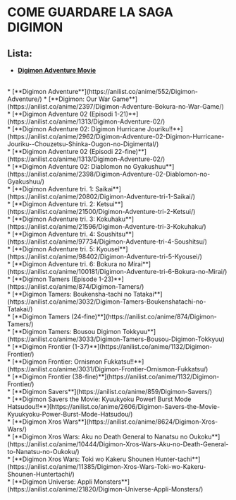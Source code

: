 # COME GUARDARE LA SAGA DIGIMON

##  Lista:
* [**Digimon Adventure Movie**](https://anilist.co/anime/2961/Digimon-Adventure-Movie/)
<br>
* [**Digimon Adventure**](https://anilist.co/anime/552/Digimon-Adventure/)
* [**Digimon: Our War Game**](https://anilist.co/anime/2397/Digimon-Adventure-Bokura-no-War-Game/)
<br>
* [**Digimon Adventure 02 (Episodi 1-21)**](https://anilist.co/anime/1313/Digimon-Adventure-02/)
<br>
* [**Digimon Adventure 02: Digimon Hurricane Jouriku!!**](https://anilist.co/anime/2962/Digimon-Adventure-02-Digimon-Hurricane-Jouriku--Chouzetsu-Shinka-Ougon-no-Digimental/)
<br>
* [**Digimon Adventure 02 (Episodi 22-fine)**](https://anilist.co/anime/1313/Digimon-Adventure-02/)
<br>
* [**Digimon Adventure 02: Diablomon no Gyakushuu**](https://anilist.co/anime/2398/Digimon-Adventure-02-Diablomon-no-Gyakushuu/)
<br>
* [**Digimon Adventure tri. 1: Saikai**](https://anilist.co/anime/20802/Digimon-Adventure-tri-1-Saikai/)
<br>
* [**Digimon Adventure tri. 2: Ketsui**](https://anilist.co/anime/21500/Digimon-Adventure-tri-2-Ketsui/)
<br>
* [**Digimon Adventure tri. 3: Kokuhaku**](https://anilist.co/anime/21596/Digimon-Adventure-tri-3-Kokuhaku/)
<br>
* [**Digimon Adventure tri. 4: Soushitsu**](https://anilist.co/anime/97734/Digimon-Adventure-tri-4-Soushitsu/)
<br>
* [**Digimon Adventure tri. 5: Kyousei**](https://anilist.co/anime/98402/Digimon-Adventure-tri-5-Kyousei/)
<br>
* [**Digimon Adventure tri. 6: Bokura no Mirai**](https://anilist.co/anime/100181/Digimon-Adventure-tri-6-Bokura-no-Mirai/)
<br>
* [**Digimon Tamers (Episode 1-23)**](https://anilist.co/anime/874/Digimon-Tamers/)
<br>
* [**Digimon Tamers: Boukensha-tachi no Tatakai**](https://anilist.co/anime/3032/Digimon-Tamers-Boukenshatachi-no-Tatakai/)
<br>
* [**Digimon Tamers (24-fine)**](https://anilist.co/anime/874/Digimon-Tamers/)
<br>
* [**Digimon Tamers: Bousou Digimon Tokkyuu**](https://anilist.co/anime/3033/Digimon-Tamers-Bousou-Digimon-Tokkyuu)
<br>
* [**Digimon Frontier (1-37)**](https://anilist.co/anime/1132/Digimon-Frontier/)
<br>
* [**Digimon Frontier: Ornismon Fukkatsu!!**](https://anilist.co/anime/3031/Digimon-Frontier-Ornismon-Fukkatsu/)
<br>
* [**Digimon Frontier (38-fine)**](https://anilist.co/anime/1132/Digimon-Frontier/)
<br>
* [**Digimon Savers**](https://anilist.co/anime/859/Digimon-Savers/)
<br>
* [**Digimon Savers the Movie: Kyuukyoku Power! Burst Mode Hatsudou!!**](https://anilist.co/anime/2606/Digimon-Savers-the-Movie-Kyuukyoku-Power-Burst-Mode-Hatsudou/)
<br>
* [**Digimon Xros Wars**](https://anilist.co/anime/8624/Digimon-Xros-Wars/)
<br>
* [**Digimon Xros Wars: Aku no Death General to Nanatsu no Oukoku**](https://anilist.co/anime/10444/Digimon-Xros-Wars-Aku-no-Death-General-to-Nanatsu-no-Oukoku/)
<br>
* [**Digimon Xros Wars: Toki wo Kakeru Shounen Hunter-tachi**](https://anilist.co/anime/11385/Digimon-Xros-Wars-Toki-wo-Kakeru-Shounen-Huntertachi/)
<br>
* [**Digimon Universe: Appli Monsters**](https://anilist.co/anime/21820/Digimon-Universe-Appli-Monsters/)
